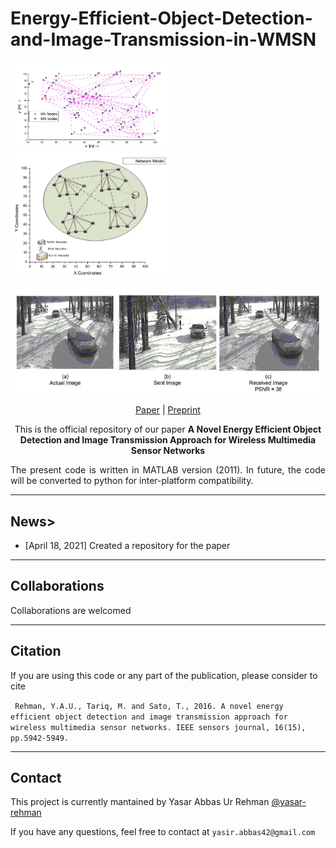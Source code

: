 # Energy-Efficient-Object-Detection-and-Image-Transmission-in-WMSN
<p align="center">
<div class="row">
  <div class="col-md-3"> <img src="./Network-topology.jpg" width="25%" style="width:50%;"> </div>
  <div class="col-md-3"> <img src="./Network_model1.jpg" width="25%" style="width:50%;"></div></div>
  </p>
 <div class="row">
  <div class="col-md-3"><div> <img src="./result1.jpg" width="100%" style="width:100%;"></div> </div>
  </div>
  
<p align="center"> 
  <a href ="https://ieeexplore.ieee.org/abstract/document/7482640"> Paper</a> | 
  <a href="https://www.researchgate.net/publication/303770986_A_Novel_Energy_Efficient_Object_Detection_and_Image_Transmission_Approach_for_Wireless_Multimedia_Sensor_Networks"> Preprint </a>
  </p>
<div align="center">
  This is the official repository of our paper <b>A Novel Energy Efficient Object Detection and Image Transmission Approach for Wireless Multimedia Sensor Networks</b> 
</div>
<p align="justify"> The present code is written in MATLAB version (2011). In future, the code will be converted to python for inter-platform compatibility.
  <p>
<hr>
<h2> News> </h2>
<ul>
  <li>[April 18, 2021] Created a repository for the paper</li>
  </ul>
<hr>
<h2> Collaborations </h2>
<p>Collaborations are welcomed </p>
<hr>
<h2> Citation </h2>
<p> If you are using this code or any part of the publication, please consider to cite</p>
<p> <code> Rehman, Y.A.U., Tariq, M. and Sato, T., 2016. A novel energy efficient object detection and image transmission approach for wireless multimedia sensor networks. IEEE sensors journal, 16(15), pp.5942-5949.</code>  </p>
</p>
<hr>

<h2> Contact </h2>
<p> This project is currently mantained by Yasar Abbas Ur Rehman <a href="https://github.com/yasar-rehman"> @yasar-rehman </a></p>
<p> If you have any questions, feel free to contact at <code>yasir.abbas42@gmail.com</code> </p>
